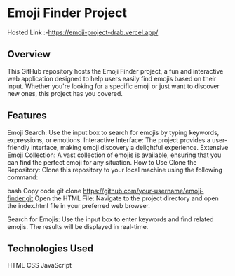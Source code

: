 # Emoji Finder Project

Hosted Link :-https://emoji-project-drab.vercel.app/

## Overview
This GitHub repository hosts the Emoji Finder project, a fun and interactive web application designed to help users easily find emojis based on their input. Whether you're looking for a specific emoji or just want to discover new ones, this project has you covered.

## Features
Emoji Search: Use the input box to search for emojis by typing keywords, expressions, or emotions.
Interactive Interface: The project provides a user-friendly interface, making emoji discovery a delightful experience.
Extensive Emoji Collection: A vast collection of emojis is available, ensuring that you can find the perfect emoji for any situation.
How to Use
Clone the Repository: Clone this repository to your local machine using the following command:

bash
Copy code
git clone https://github.com/your-username/emoji-finder.git
Open the HTML File: Navigate to the project directory and open the index.html file in your preferred web browser.

Search for Emojis: Use the input box to enter keywords and find related emojis. The results will be displayed in real-time.

## Technologies Used
HTML
CSS
JavaScript

![]()
![]()
